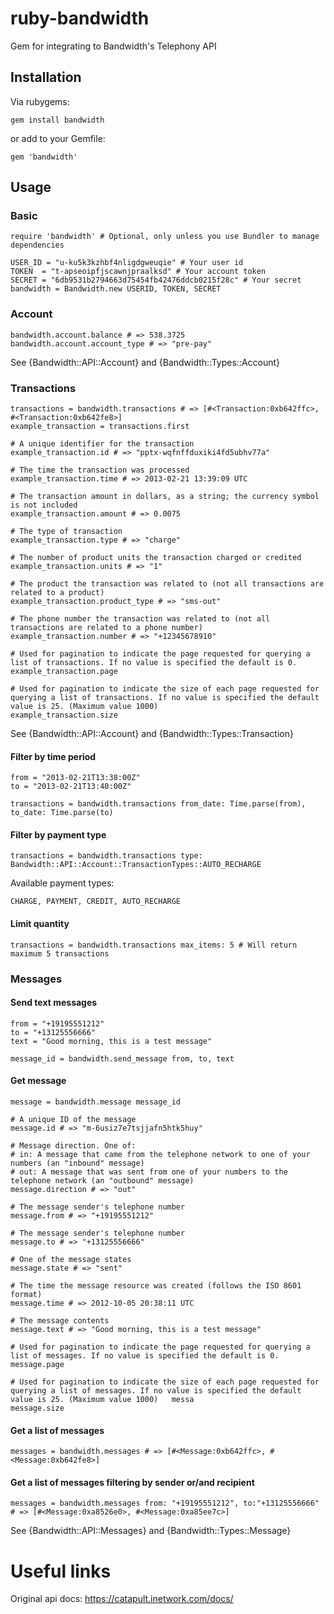 # ruby-bandwidth

Gem for integrating to Bandwidth's Telephony API


## Installation

Via rubygems:

    gem install bandwidth

or add to your Gemfile:

    gem 'bandwidth'

## Usage

### Basic

    require 'bandwidth' # Optional, only unless you use Bundler to manage dependencies

    USER_ID = "u-ku5k3kzhbf4nligdgweuqie" # Your user id
    TOKEN  = "t-apseoipfjscawnjpraalksd" # Your account token
    SECRET = "6db9531b2794663d75454fb42476ddcb0215f28c" # Your secret
    bandwidth = Bandwidth.new USERID, TOKEN, SECRET

### Account

    bandwidth.account.balance # => 538.3725
    bandwidth.account.account_type # => "pre-pay"

See {Bandwidth::API::Account} and {Bandwidth::Types::Account}

### Transactions

    transactions = bandwidth.transactions # => [#<Transaction:0xb642ffc>, #<Transaction:0xb642fe8>]
    example_transaction = transactions.first

    # A unique identifier for the transaction
    example_transaction.id # => "pptx-wqfnffduxiki4fd5ubhv77a"

    # The time the transaction was processed
    example_transaction.time # => 2013-02-21 13:39:09 UTC

    # The transaction amount in dollars, as a string; the currency symbol is not included
    example_transaction.amount # => 0.0075

    # The type of transaction
    example_transaction.type # => "charge"

    # The number of product units the transaction charged or credited
    example_transaction.units # => "1"

    # The product the transaction was related to (not all transactions are related to a product)
    example_transaction.product_type # => "sms-out"

    # The phone number the transaction was related to (not all transactions are related to a phone number)
    example_transaction.number # => "+12345678910"

    # Used for pagination to indicate the page requested for querying a list of transactions. If no value is specified the default is 0.
    example_transaction.page

    # Used for pagination to indicate the size of each page requested for querying a list of transactions. If no value is specified the default value is 25. (Maximum value 1000)
    example_transaction.size

See {Bandwidth::API::Account} and {Bandwidth::Types::Transaction}

#### Filter by time period

    from = "2013-02-21T13:38:00Z"
    to = "2013-02-21T13:40:00Z"

    transactions = bandwidth.transactions from_date: Time.parse(from), to_date: Time.parse(to)

#### Filter by payment type

    transactions = bandwidth.transactions type: Bandwidth::API::Account::TransactionTypes::AUTO_RECHARGE

Available payment types:

    CHARGE, PAYMENT, CREDIT, AUTO_RECHARGE

#### Limit quantity

    transactions = bandwidth.transactions max_items: 5 # Will return maximum 5 transactions

### Messages

#### Send text messages

    from = "+19195551212"
    to = "+13125556666"
    text = "Good morning, this is a test message"

    message_id = bandwidth.send_message from, to, text

#### Get message

    message = bandwidth.message message_id

    # A unique ID of the message
    message.id # => "m-6usiz7e7tsjjafn5htk5huy"

    # Message direction. One of:
    # in: A message that came from the telephone network to one of your numbers (an "inbound" message)
    # out: A message that was sent from one of your numbers to the telephone network (an "outbound" message)
    message.direction # => "out"

    # The message sender's telephone number
    message.from # => "+19195551212"

    # The message sender's telephone number
    message.to # => "+13125556666"

    # One of the message states
    message.state # => "sent"

    # The time the message resource was created (follows the ISO 8601 format)
    message.time # => 2012-10-05 20:38:11 UTC

    # The message contents
    message.text # => "Good morning, this is a test message"

    # Used for pagination to indicate the page requested for querying a list of messages. If no value is specified the default is 0.
    message.page

    # Used for pagination to indicate the size of each page requested for querying a list of messages. If no value is specified the default value is 25. (Maximum value 1000)   messa
    message.size

#### Get a list of messages

    messages = bandwidth.messages # => [#<Message:0xb642ffc>, #<Message:0xb642fe8>]

#### Get a list of messages filtering by sender or/and recipient

    messages = bandwidth.messages from: "+19195551212", to:"+13125556666" # => [#<Message:0xa8526e0>, #<Message:0xa85ee7c>]

See {Bandwidth::API::Messages} and {Bandwidth::Types::Message}

Useful links
============

Original api docs: https://catapult.inetwork.com/docs/
